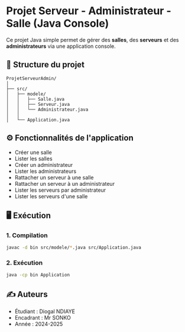 # Projet Serveur - Administrateur - Salle (Java Console)

Ce projet Java simple permet de gérer des **salles**, des **serveurs** et des **administrateurs** via une application console.

## 📁 Structure du projet

```
ProjetServeurAdmin/
│
├── src/
│   ├── modele/
│   │   ├── Salle.java
│   │   ├── Serveur.java
│   │   └── Administrateur.java
│   │
│   └── Application.java
```

## ⚙️ Fonctionnalités de l'application

- Créer une salle
- Lister les salles
- Créer un administrateur
- Lister les administrateurs
- Rattacher un serveur à une salle
- Rattacher un serveur à un administrateur
- Lister les serveurs par administrateur
- Lister les serveurs d'une salle

## 🖥️ Exécution

### 1. Compilation

```bash
javac -d bin src/modele/*.java src/Application.java
```

### 2. Exécution

```bash
java -cp bin Application
```

## ✍️ Auteurs

- Étudiant : Diogal NDIAYE
- Encadrant : Mr SONKO
- Année : 2024-2025
